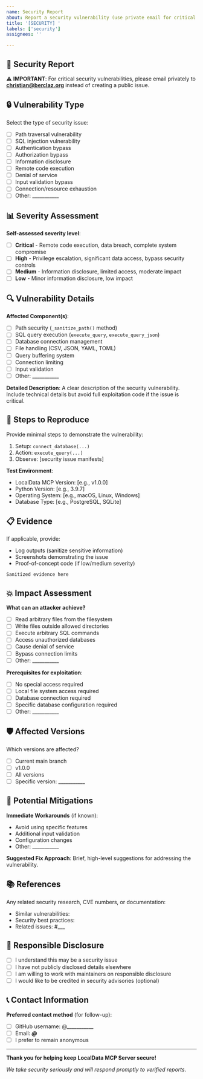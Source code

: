 ```yaml
---
name: Security Report
about: Report a security vulnerability (use private email for critical issues)
title: '[SECURITY] '
labels: ['security']
assignees: ''

---
```


## 🚨 Security Report

⚠️ **IMPORTANT**: For critical security vulnerabilities, please email privately to **christian@berclaz.org** instead of creating a public issue.

## 🔒 Vulnerability Type

Select the type of security issue:

- [ ] Path traversal vulnerability
- [ ] SQL injection vulnerability  
- [ ] Authentication bypass
- [ ] Authorization bypass
- [ ] Information disclosure
- [ ] Remote code execution
- [ ] Denial of service
- [ ] Input validation bypass
- [ ] Connection/resource exhaustion
- [ ] Other: ___________

## 📊 Severity Assessment

**Self-assessed severity level**:

- [ ] **Critical** - Remote code execution, data breach, complete system compromise
- [ ] **High** - Privilege escalation, significant data access, bypass security controls
- [ ] **Medium** - Information disclosure, limited access, moderate impact
- [ ] **Low** - Minor information disclosure, low impact

## 🔍 Vulnerability Details

**Affected Component(s)**:
- [ ] Path security (`_sanitize_path()` method)
- [ ] SQL query execution (`execute_query`, `execute_query_json`)
- [ ] Database connection management
- [ ] File handling (CSV, JSON, YAML, TOML)
- [ ] Query buffering system
- [ ] Connection limiting
- [ ] Input validation
- [ ] Other: ___________

**Detailed Description**:
A clear description of the security vulnerability. Include technical details but avoid full exploitation code if the issue is critical.

## 🎯 Steps to Reproduce

Provide minimal steps to demonstrate the vulnerability:

1. Setup: `connect_database(...)`
2. Action: `execute_query(...)`
3. Observe: [security issue manifests]

**Test Environment**:
- LocalData MCP Version: [e.g., v1.0.0]
- Python Version: [e.g., 3.9.7]
- Operating System: [e.g., macOS, Linux, Windows]
- Database Type: [e.g., PostgreSQL, SQLite]

## 📋 Evidence

If applicable, provide:

- Log outputs (sanitize sensitive information)
- Screenshots demonstrating the issue
- Proof-of-concept code (if low/medium severity)

```
Sanitized evidence here
```

## 💥 Impact Assessment

**What can an attacker achieve?**
- [ ] Read arbitrary files from the filesystem
- [ ] Write files outside allowed directories
- [ ] Execute arbitrary SQL commands
- [ ] Access unauthorized databases
- [ ] Cause denial of service
- [ ] Bypass connection limits
- [ ] Other: ___________

**Prerequisites for exploitation**:
- [ ] No special access required
- [ ] Local file system access required
- [ ] Database connection required
- [ ] Specific database configuration required
- [ ] Other: ___________

## 🛡️ Affected Versions

Which versions are affected?
- [ ] Current main branch
- [ ] v1.0.0
- [ ] All versions
- [ ] Specific version: ___________

## 🔧 Potential Mitigations

**Immediate Workarounds** (if known):
- Avoid using specific features
- Additional input validation
- Configuration changes
- Other: ___________

**Suggested Fix Approach**:
Brief, high-level suggestions for addressing the vulnerability.

## 📚 References

Any related security research, CVE numbers, or documentation:

- Similar vulnerabilities: 
- Security best practices:
- Related issues: #___

## 🤝 Responsible Disclosure

- [ ] I understand this may be a security issue
- [ ] I have not publicly disclosed details elsewhere
- [ ] I am willing to work with maintainers on responsible disclosure
- [ ] I would like to be credited in security advisories (optional)

## 📞 Contact Information

**Preferred contact method** (for follow-up):
- [ ] GitHub username: @___________
- [ ] Email: ___________@___________
- [ ] I prefer to remain anonymous

---

**Thank you for helping keep LocalData MCP Server secure!**

*We take security seriously and will respond promptly to verified reports.*